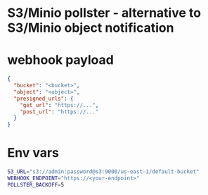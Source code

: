 # S3/Minio pollster - alternative to S3/Minio object notification

# webhook payload

```json
{
  "bucket": "<bucket>",
  "object": "<object>",
  "presigned_urls": {
    "get_url": "https://...",
    "post_url": "https://..."
  }
}
```

# Env vars

```bash
S3_URL="s3://admin:password@s3:9000/us-east-1/default-bucket"
WEBHOOK_ENDPOINT="https://<your-endpoint>"
POLLSTER_BACKOFF=5
```
